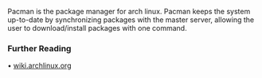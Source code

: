 Pacman is the package manager for arch linux. Pacman keeps the system up-to-date by synchronizing packages with the master server, allowing the user to download/install packages with one command.

### Further Reading
• [wiki.archlinux.org](https://wiki.archlinux.org/title/pacman)
